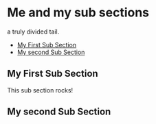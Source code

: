 <!-- GENERATED DOCUMENT DO NOT EDIT! -->
<!-- prettier-ignore-start -->
<!-- markdownlint-disable -->

<!-- Compiled with doculisp (version 2.0.1) https://www.npmjs.com/package/doculisp -->

# Me and my sub sections #

a truly divided tail.

* [My First Sub Section](#my-first-sub-section)
* [My second Sub Section](#my-second-sub-section)

## My First Sub Section ##

This sub section rocks!

## My second Sub Section ##

<!-- markdownlint-restore -->
<!-- prettier-ignore-end -->
<!-- GENERATED DOCUMENT DO NOT EDIT! -->
